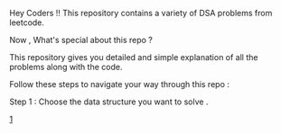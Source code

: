  Hey Coders !!
 This repository contains a variety of DSA problems from leetcode.

 Now , What's special about this repo ?

 This repository gives you detailed and simple explanation of all the problems along with the code.

 Follow these steps to navigate your way through this repo : 

 Step 1 : Choose the data structure you want to solve .

 [1](1.png)

 
